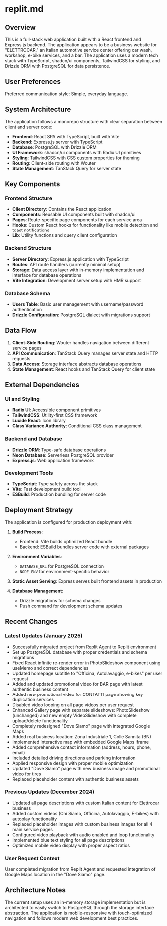 # replit.md

## Overview

This is a full-stack web application built with a React frontend and Express.js backend. The application appears to be a business website for "ELETTROCAR," an Italian automotive service center offering car wash, workshop, e-bike services, and a bar. The application uses a modern tech stack with TypeScript, shadcn/ui components, TailwindCSS for styling, and Drizzle ORM with PostgreSQL for data persistence.

## User Preferences

Preferred communication style: Simple, everyday language.

## System Architecture

The application follows a monorepo structure with clear separation between client and server code:

- **Frontend**: React SPA with TypeScript, built with Vite
- **Backend**: Express.js server with TypeScript
- **Database**: PostgreSQL with Drizzle ORM
- **UI Framework**: shadcn/ui components with Radix UI primitives
- **Styling**: TailwindCSS with CSS custom properties for theming
- **Routing**: Client-side routing with Wouter
- **State Management**: TanStack Query for server state

## Key Components

### Frontend Structure
- **Client Directory**: Contains the React application
- **Components**: Reusable UI components built with shadcn/ui
- **Pages**: Route-specific page components for each service area
- **Hooks**: Custom React hooks for functionality like mobile detection and toast notifications
- **Lib**: Utility functions and query client configuration

### Backend Structure
- **Server Directory**: Express.js application with TypeScript
- **Routes**: API route handlers (currently minimal setup)
- **Storage**: Data access layer with in-memory implementation and interface for database operations
- **Vite Integration**: Development server setup with HMR support

### Database Schema
- **Users Table**: Basic user management with username/password authentication
- **Drizzle Configuration**: PostgreSQL dialect with migrations support

## Data Flow

1. **Client-Side Routing**: Wouter handles navigation between different service pages
2. **API Communication**: TanStack Query manages server state and HTTP requests
3. **Data Access**: Storage interface abstracts database operations
4. **State Management**: React hooks and TanStack Query for client state

## External Dependencies

### UI and Styling
- **Radix UI**: Accessible component primitives
- **TailwindCSS**: Utility-first CSS framework
- **Lucide React**: Icon library
- **Class Variance Authority**: Conditional CSS class management

### Backend and Database
- **Drizzle ORM**: Type-safe database operations
- **Neon Database**: Serverless PostgreSQL provider
- **Express.js**: Web application framework

### Development Tools
- **TypeScript**: Type safety across the stack
- **Vite**: Fast development build tool
- **ESBuild**: Production bundling for server code

## Deployment Strategy

The application is configured for production deployment with:

1. **Build Process**: 
   - Frontend: Vite builds optimized React bundle
   - Backend: ESBuild bundles server code with external packages
   
2. **Environment Variables**: 
   - `DATABASE_URL` for PostgreSQL connection
   - `NODE_ENV` for environment-specific behavior
   
3. **Static Asset Serving**: Express serves built frontend assets in production

4. **Database Management**: 
   - Drizzle migrations for schema changes
   - Push command for development schema updates

## Recent Changes

### Latest Updates (January 2025)
- Successfully migrated project from Replit Agent to Replit environment
- Set up PostgreSQL database with proper credentials and schema migrations
- Fixed React infinite re-render error in PhotoSlideshow component using useMemo and correct dependencies
- Updated homepage subtitle to "Officina, Autolavaggio, e-bikes" per user request
- Added and updated promotional video for BAR page with latest authentic business content
- Added new promotional video for CONTATTI page showing key duplication services
- Disabled video looping on all page videos per user request
- Enhanced Gallery page with separate slideshows: PhotoSlideshow (unchanged) and new empty VideoSlideshow with complete upload/delete functionality
- Completely redesigned "Dove Siamo" page with integrated Google Maps
- Added real business location: Zona Industriale 1, Colle Sannita (BN)
- Implemented interactive map with embedded Google Maps iframe
- Added comprehensive contact information (address, hours, phone, email)
- Included detailed driving directions and parking information
- Applied responsive design with proper mobile optimization
- Updated "Dove Siamo" page with new business image and promotional video for tires
- Replaced placeholder content with authentic business assets

### Previous Updates (December 2024)
- Updated all page descriptions with custom Italian content for Elettrocar business
- Added custom videos (Chi Siamo, Officina, Autolavaggio, E-bikes) with autoplay functionality
- Replaced placeholder images with custom business images for all 4 main service pages
- Configured video playback with audio enabled and loop functionality
- Implemented blue text styling for all page descriptions
- Optimized mobile video display with proper aspect ratios

### User Request Context
User completed migration from Replit Agent and requested integration of Google Maps location in the "Dove Siamo" page.

## Architecture Notes

The current setup uses an in-memory storage implementation but is architected to easily switch to PostgreSQL through the storage interface abstraction. The application is mobile-responsive with touch-optimized navigation and follows modern web development best practices.